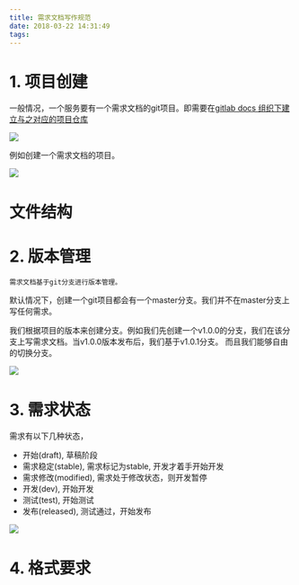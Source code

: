 ```yaml
---
title: 需求文档写作规范
date: 2018-03-22 14:31:49
tags:
---
```


# 1. 项目创建

一般情况，一个服务要有一个需求文档的git项目。即需要在[gitlab docs 组织下建立与之对应的项目仓库](http://192.168.60.11:30000/groups/docs)

![](https://wdd-images.oss-cn-shanghai.aliyuncs.com/20180323090328_PZuu7W_Jietu20180323-090307.jpeg)

例如创建一个需求文档的项目。

![](https://wdd-images.oss-cn-shanghai.aliyuncs.com/20180323092522_uW8yBy_Jietu20180323-092513.jpeg)


# 文件结构


# 2. 版本管理

`需求文档基于git分支进行版本管理。`

默认情况下，创建一个git项目都会有一个master分支。我们并不在master分支上写任何需求。

我们根据项目的版本来创建分支。例如我们先创建一个v1.0.0的分支，我们在该分支上写需求文档。当v1.0.0版本发布后，我们基于v1.0.1分支。 而且我们能够自由的切换分支。

![](https://wdd-images.oss-cn-shanghai.aliyuncs.com/20180323092753_al0zTZ_Jietu20180323-092744.jpeg)

# 3. 需求状态

需求有以下几种状态，

- 开始(draft), 草稿阶段
- 需求稳定(stable), 需求标记为stable, 开发才着手开始开发
- 需求修改(modified), 需求处于修改状态，则开发暂停
- 开发(dev), 开始开发
- 测试(test), 开始测试
- 发布(released), 测试通过，开始发布

![](https://wdd-images.oss-cn-shanghai.aliyuncs.com/20180323094409_akabhc_Jietu20180323-094357.jpeg)

# 4. 格式要求
